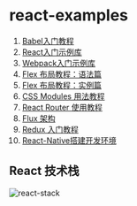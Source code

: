# react-examples

1. [Babel入门教程][1]
1. [React入门示例库][2]
1. [Webpack入门示例库][3]
1. [Flex 布局教程：语法篇][4]
1. [Flex 布局教程：实例篇][5]
1. [CSS Modules 用法教程][6]
1. [React Router 使用教程][7]
1. [Flux 架构][8]
1. [Redux 入门教程][9]
1. [React-Native搭建开发环境][10]


## React 技术栈
![react-stack](http://www.ruanyifeng.com/blogimg/asset/2016/bg2016092301.png)

[1]: doc/babel-guide.md
[2]: doc/react-demo.md
[3]: doc/webpack-demo.md
[4]: http://www.ruanyifeng.com/blog/2015/07/flex-grammar.html
[5]: http://www.ruanyifeng.com/blog/2015/07/flex-examples.html
[6]: doc/css-modules-demo.md
[7]: http://www.ruanyifeng.com/blog/2016/05/react_router.html
[8]: doc/flux-demo.md
[9]: doc/redux-demo.md
[10]: doc/react-native-install.md